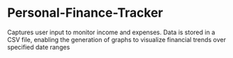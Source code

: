# Personal-Finance-Tracker
Captures user input to monitor income and expenses. Data is stored in a CSV file, enabling the generation of graphs to visualize financial trends over specified date ranges 
